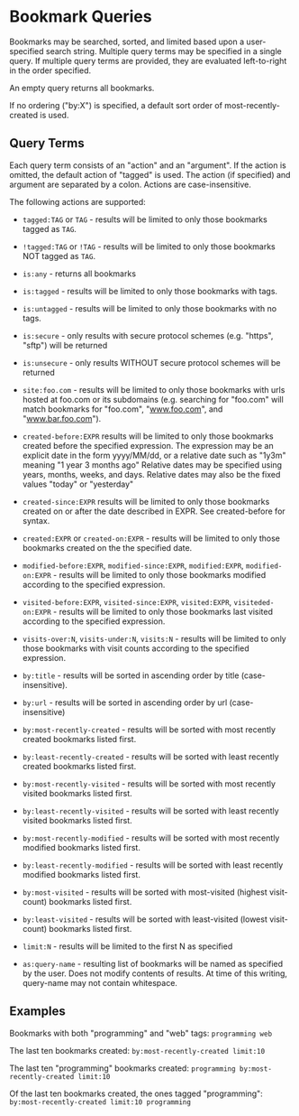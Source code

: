 Bookmark Queries
================

Bookmarks may be searched, sorted, and limited based upon a user-specified
search string.  Multiple query terms may be specified in a single query.
If multiple query terms are provided, they are evaluated left-to-right
in the order specified.

An empty query returns all bookmarks.

If no ordering ("by:X") is specified, a default sort order of
most-recently-created is used.

Query Terms
-----------
Each query term consists of an "action" and an "argument".  If the action
is omitted, the default action of "tagged" is used.  The action (if 
specified) and argument are separated by a colon.  Actions are 
case-insensitive.

The following actions are supported:

  * `tagged:TAG` or `TAG` - results will be limited to only those
     bookmarks tagged as `TAG`.

  * `!tagged:TAG` or `!TAG` - results will be limited to only those
     bookmarks NOT tagged as `TAG`.

  * `is:any` - returns all bookmarks
  
  * `is:tagged` - results will be limited to only those bookmarks with
    tags.
  
  * `is:untagged` - results will be limited to only those bookmarks with
     no tags.
     
  * `is:secure` - only results with secure protocol schemes (e.g. "https", "sftp") will be returned

  * `is:unsecure` - only results WITHOUT secure protocol schemes will be returned
     
  * `site:foo.com` - results will be limited to only those bookmarks with
    urls hosted at foo.com or its subdomains (e.g. searching for "foo.com"
    will match bookmarks for "foo.com", "www.foo.com", and "www.bar.foo.com").
    
  * `created-before:EXPR` results will be limited to only those bookmarks
    created before the specified expression.  The expression may be 
    an explicit date in the form yyyy/MM/dd, or a relative date such as
    "1y3m" meaning "1 year 3 months ago"  Relative dates may be specified
    using years, months, weeks, and days.  Relative dates may also be
    the fixed values "today" or "yesterday"
    
  * `created-since:EXPR` results will be limited to only those bookmarks
    created on or after the date described in EXPR.  See created-before
    for syntax.
    
  * `created:EXPR` or `created-on:EXPR` - results will be limited to
    only those bookmarks created on the the specified date.
    
  * `modified-before:EXPR`, `modified-since:EXPR`, `modified:EXPR`, `modified-on:EXPR` -
    results will be limited to only those bookmarks modified according
    to the specified expression.
    
  * `visited-before:EXPR`, `visited-since:EXPR`, `visited:EXPR`, `visiteded-on:EXPR` -
    results will be limited to only those bookmarks last visited according
    to the specified expression.
       
  * `visits-over:N`, `visits-under:N`, `visits:N` - results will be limited
    to only those bookmarks with visit counts according to the specified expression.
    
  * `by:title` - results will be sorted in ascending order by title
    (case-insensitive).
    
  * `by:url` - results will be sorted in ascending order by url (case-
    insensitive)
    
  * `by:most-recently-created` - results will be sorted with most recently
    created bookmarks listed first.
    
  * `by:least-recently-created` - results will be sorted with least recently
    created bookmarks listed first.
    
  * `by:most-recently-visited` - results will be sorted with most recently
    visited bookmarks listed first.
    
  * `by:least-recently-visited` - results will be sorted with least recently
    visited bookmarks listed first.

  * `by:most-recently-modified` - results will be sorted with most recently
    modified bookmarks listed first.
    
  * `by:least-recently-modified` - results will be sorted with least recently
    modified bookmarks listed first.
    
  * `by:most-visited` - results will be sorted with most-visited (highest
    visit-count) bookmarks listed first.
    
  * `by:least-visited` - results will be sorted with least-visited (lowest
    visit-count) bookmarks listed first.
        
  * `limit:N` - results will be limited to the first N as specified
  
  * `as:query-name` - resulting list of bookmarks will be named as
    specified by the user.  Does not modify contents of results.  At
    time of this writing, query-name may not contain whitespace.
    
    
Examples
--------

Bookmarks with both "programming" and "web" tags:  `programming web`

The last ten bookmarks created: `by:most-recently-created limit:10`

The last ten "programming" bookmarks created: `programming by:most-recently-created limit:10`

Of the last ten bookmarks created, the ones tagged "programming": `by:most-recently-created limit:10 programming`
    

